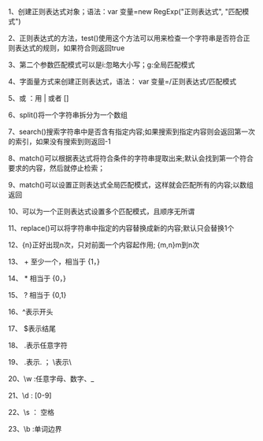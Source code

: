 1、创建正则表达式对象；语法：var 变量=new RegExp("正则表达式", "匹配模式")

2、正则表达式的方法，test()使用这个方法可以用来检查一个字符串是否符合正则表达式的规则，如果符合则返回true

3、第二个参数匹配模式可以是i:忽略大小写；g:全局匹配模式

4、字面量方式来创建正则表达式，语法： var 变量=/正则表达式/匹配模式

5、或 ：用 | 或者 []

6、split()将一个字符串拆分为一个数组

7、search()搜索字符串中是否含有指定内容;如果搜索到指定内容则会返回第一次的索引，如果没有搜索到则返回-1

8、match()可以根据表达式将符合条件的字符串提取出来;默认会找到第一个符合要求的内容，然后就停止检索；

9、match()可以设置正则表达式全局匹配模式，这样就会匹配所有的内容;以数组返回

10、可以为一个正则表达式设置多个匹配模式，且顺序无所谓

11、replace()可以将字符串中指定的内容替换成新的内容;默认只会替换1个

12、{n}正好出现n次，只对前面一个内容起作用; {m,n}m到n次

13、 + 至少一个，相当于 {1，}

14、 * 相当于 {0，}

15、 ? 相当于 {0,1}

16、^表示开头

17、 $表示结尾

18、 .表示任意字符

19、 \.表示.   ； \\表示\

20、\w :任意字母、数字、_

21、\d : [0-9]

22、\s ： 空格

23、\b :单词边界










